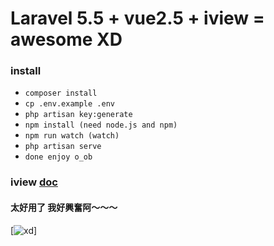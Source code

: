 # Laravel 5.5 + vue2.5 + iview = awesome XD

### install
- ``composer install``
- ``cp .env.example .env``
- ``php artisan key:generate``
- ``npm install (need node.js and npm)``
- ``npm run watch (watch)``
- ``php artisan serve``
- ``done enjoy o_ob``

### iview [doc](https://www.iviewui.com/docs/guide/introduce)

#### 太好用了 我好興奮阿～～～
[![xd](https://static.mengniang.org/common/thumb/c/c2/%E6%88%91%E5%A5%BD%E5%85%B4%E5%A5%8B%E5%91%80_original.jpg/250px-%E6%88%91%E5%A5%BD%E5%85%B4%E5%A5%8B%E5%91%80_original.jpg)]